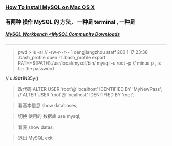 
### [How To Install MySQL on Mac OS X](https://www.youtube.com/watch?v=UcpHkYfWarM)



### 有两种 操作 MySQL 的 方法， 一种是 terminal , 一种是


##### [ MySQL Workbench <MySQL Community Downloads](https://dev.mysql.com/downloads/)







---




> pwd > ls -al
> // -rw-r--r--    1 dengjiangzhou  staff      200  1 17 23:38 .bash_profile
> open -t .bash_profile
> export PATH=${PATH}:/usr/local/mysql/bin/
> mysql -u root -p
// minus p , is for the password
>
//  uJ9bt1N35y((


> 改代码
> ALTER USER 'root'@'localhost' IDENTIFIED BY  'MyNewPass';
// ALTER USER 'root'@'localhost' IDENTIFIED BY  'root';


> 看基本信息
> show databases;


> 切换 使用的 数据库
> use mysql;


> 看表
> show datas;


> 退出 MySQL
> exit















